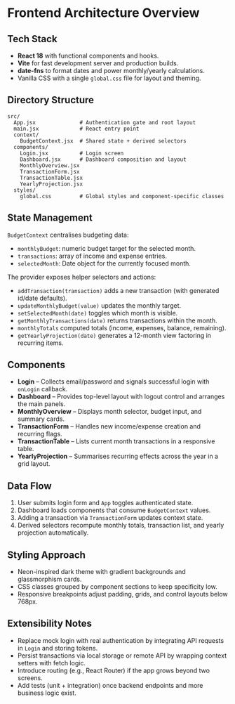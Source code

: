 # Frontend Architecture Overview

## Tech Stack
- **React 18** with functional components and hooks.
- **Vite** for fast development server and production builds.
- **date-fns** to format dates and power monthly/yearly calculations.
- Vanilla CSS with a single `global.css` file for layout and theming.

## Directory Structure
```
src/
  App.jsx              # Authentication gate and root layout
  main.jsx             # React entry point
  context/
    BudgetContext.jsx  # Shared state + derived selectors
  components/
    Login.jsx          # Login screen
    Dashboard.jsx      # Dashboard composition and layout
    MonthlyOverview.jsx
    TransactionForm.jsx
    TransactionTable.jsx
    YearlyProjection.jsx
  styles/
    global.css         # Global styles and component-specific classes
```

## State Management
`BudgetContext` centralises budgeting data:
- `monthlyBudget`: numeric budget target for the selected month.
- `transactions`: array of income and expense entries.
- `selectedMonth`: Date object for the currently focused month.

The provider exposes helper selectors and actions:
- `addTransaction(transaction)` adds a new transaction (with generated id/date defaults).
- `updateMonthlyBudget(value)` updates the monthly target.
- `setSelectedMonth(date)` toggles which month is visible.
- `getMonthlyTransactions(date)` returns transactions within the month.
- `monthlyTotals` computed totals (income, expenses, balance, remaining).
- `getYearlyProjection(date)` generates a 12-month view factoring in recurring items.

## Components
- **Login** – Collects email/password and signals successful login with `onLogin` callback.
- **Dashboard** – Provides top-level layout with logout control and arranges the main panels.
- **MonthlyOverview** – Displays month selector, budget input, and summary cards.
- **TransactionForm** – Handles new income/expense creation and recurring flags.
- **TransactionTable** – Lists current month transactions in a responsive table.
- **YearlyProjection** – Summarises recurring effects across the year in a grid layout.

## Data Flow
1. User submits login form and `App` toggles authenticated state.
2. Dashboard loads components that consume `BudgetContext` values.
3. Adding a transaction via `TransactionForm` updates context state.
4. Derived selectors recompute monthly totals, transaction list, and yearly projection automatically.

## Styling Approach
- Neon-inspired dark theme with gradient backgrounds and glassmorphism cards.
- CSS classes grouped by component sections to keep specificity low.
- Responsive breakpoints adjust padding, grids, and control layouts below 768px.

## Extensibility Notes
- Replace mock login with real authentication by integrating API requests in `Login` and storing tokens.
- Persist transactions via local storage or remote API by wrapping context setters with fetch logic.
- Introduce routing (e.g., React Router) if the app grows beyond two screens.
- Add tests (unit + integration) once backend endpoints and more business logic exist.

